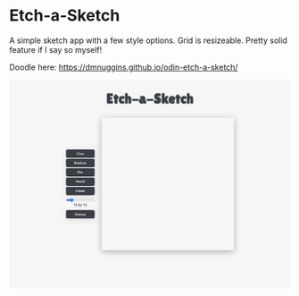 # Etch-a-Sketch
A simple sketch app with a few style options. Grid is resizeable. Pretty solid feature if I say so myself! 

Doodle here: https://dmnuggins.github.io/odin-etch-a-sketch/

![](https://github.com/dmnuggins/odin-etch-a-sketch/blob/main/static/odin-etch-a-sketch.gif)
